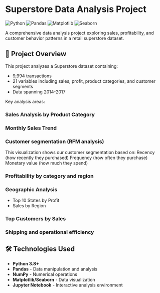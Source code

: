 # Superstore Data Analysis Project

![Python](https://img.shields.io/badge/Python-3.8%2B-blue)
![Pandas](https://img.shields.io/badge/Pandas-1.3%2B-orange)
![Matplotlib](https://img.shields.io/badge/Matplotlib-3.4%2B-blueviolet)
![Seaborn](https://img.shields.io/badge/Seaborn-0.11%2B-lightblue)

A comprehensive data analysis project exploring sales, profitability, and customer behavior patterns in a retail superstore dataset.

## 📌 Project Overview

This project analyzes a Superstore dataset containing:
- 9,994 transactions
- 21 variables including sales, profit, product categories, and customer segments
- Data spanning 2014-2017

Key analysis areas:
### Sales Analysis by Product Category
  
### Monthly Sales Trend
 
### Customer segmentation (RFM analysis)
  This visualization shows our customer segmentation based on:
  Recency (how recently they purchased)
  Frequency (how often they purchase)
  Monetary value (how much they spend)

### Profitability by category and region
  
### Geographic Analysis 
  - Top 10 States by Profit
  - Sales by Region

### Top Customers by Sales

### Shipping and operational efficiency

## 🛠️ Technologies Used
- **Python 3.8+**
- **Pandas** - Data manipulation and analysis
- **NumPy** - Numerical operations
- **Matplotlib/Seaborn** - Data visualization
- **Jupyter Notebook** - Interactive analysis environment

